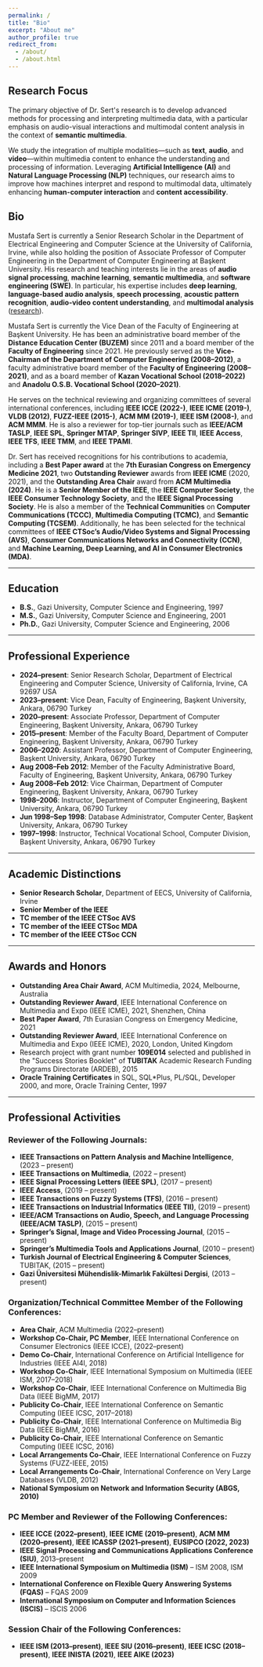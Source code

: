 ```yaml
---
permalink: /
title: "Bio"
excerpt: "About me"
author_profile: true
redirect_from: 
  - /about/
  - /about.html
---
```

## Research Focus

The primary objective of Dr. Sert's research is to develop advanced methods for processing and interpreting multimedia data, with a particular emphasis on audio-visual interactions and multimodal content analysis in the context of **semantic multimedia**.

We study the integration of multiple modalities—such as **text**, **audio**, and **video**—within multimedia content to enhance the understanding and processing of information. Leveraging **Artificial Intelligence (AI)** and **Natural Language Processing (NLP)** techniques, our research aims to improve how machines interpret and respond to multimodal data, ultimately enhancing **human-computer interaction** and **content accessibility**.

## Bio

Mustafa Sert is currently a Senior Research Scholar in the Department of Electrical Engineering and Computer Science at the University of California, Irvine, while also holding the position of Associate Professor of Computer Engineering in the Department of Computer Engineering at Başkent University. His research and teaching interests lie in the areas of **audio signal processing**, **machine learning**, **semantic multimedia**, and **software engineering (SWE)**. In particular, his expertise includes **deep learning**, **language-based audio analysis**, **speech processing**, **acoustic pattern recognition**, **audio-video content understanding**, and **multimodal analysis** ([research](https://www.baskent.edu.tr/~msert/research.html)).

Mustafa Sert is currently the Vice Dean of the Faculty of Engineering at Başkent University. He has been an administrative board member of the **Distance Education Center (BUZEM)** since 2011 and a board member of the **Faculty of Engineering** since 2021. He previously served as the **Vice-Chairman of the Department of Computer Engineering (2008–2012)**, a faculty administrative board member of the **Faculty of Engineering (2008–2021)**, and as a board member of **Kazan Vocational School (2018–2022)** and **Anadolu O.S.B. Vocational School (2020–2021)**.

He serves on the technical reviewing and organizing committees of several international conferences, including **IEEE ICCE (2022-)**, **IEEE ICME (2019-)**, **VLDB (2012)**, **FUZZ-IEEE (2015-)**, **ACM MM (2019-)**, **IEEE ISM (2008-)**, and **ACM MMM**. He is also a reviewer for top-tier journals such as **IEEE/ACM TASLP**, **IEEE SPL**, **Springer MTAP**, **Springer SIVP**, **IEEE TII**, **IEEE Access**, **IEEE TFS**, **IEEE TMM**, and **IEEE TPAMI**.

Dr. Sert has received recognitions for his contributions to academia, including a **Best Paper award** at the **7th Eurasian Congress on Emergency Medicine 2021**, two **Outstanding Reviewer** awards from **IEEE ICME** (2020, 2021), and the **Outstanding Area Chair** award from **ACM Multimedia (2024)**. He is a **Senior Member of the IEEE**, the **IEEE Computer Society**, the **IEEE Consumer Technology Society**, and the **IEEE Signal Processing Society**. He is also a member of the **Technical Communities** on **Computer Communications (TCCC)**, **Multimedia Computing (TCMC)**, and **Semantic Computing (TCSEM)**. Additionally, he has been selected for the technical committees of **IEEE CTSoc’s Audio/Video Systems and Signal Processing (AVS)**, **Consumer Communications Networks and Connectivity (CCN)**, and **Machine Learning, Deep Learning, and AI in Consumer Electronics (MDA)**.

---

## Education

- **B.S.**, Gazi University, Computer Science and Engineering, 1997
- **M.S.**, Gazi University, Computer Science and Engineering, 2001
- **Ph.D.**, Gazi University, Computer Science and Engineering, 2006

---

## Professional Experience

- **2024–present**: Senior Research Scholar, Department of Electrical Engineering and Computer Science, University of California, Irvine, CA 92697 USA
- **2023–present**: Vice Dean, Faculty of Engineering, Başkent University, Ankara, 06790 Turkey
- **2020–present**: Associate Professor, Department of Computer Engineering, Başkent University, Ankara, 06790 Turkey
- **2015–present**: Member of the Faculty Board, Department of Computer Engineering, Başkent University, Ankara, 06790 Turkey
- **2006–2020**: Assistant Professor, Department of Computer Engineering, Başkent University, Ankara, 06790 Turkey
- **Aug 2008–Feb 2012**: Member of the Faculty Administrative Board, Faculty of Engineering, Başkent University, Ankara, 06790 Turkey
- **Aug 2008–Feb 2012**: Vice Chairman, Department of Computer Engineering, Başkent University, Ankara, 06790 Turkey
- **1998–2006**: Instructor, Department of Computer Engineering, Başkent University, Ankara, 06790 Turkey
- **Jun 1998–Sep 1998**: Database Administrator, Computer Center, Başkent University, Ankara, 06790 Turkey
- **1997–1998**: Instructor, Technical Vocational School, Computer Division, Başkent University, Ankara, 06790 Turkey

---

## Academic Distinctions

- **Senior Research Scholar**, Department of EECS, University of California, Irvine
- **Senior Member of the IEEE**
- **TC member of the IEEE CTSoc AVS**
- **TC member of the IEEE CTSoc MDA**
- **TC member of the IEEE CTSoc CCN**

---

## Awards and Honors

- **Outstanding Area Chair Award**, ACM Multimedia, 2024, Melbourne, Australia
- **Outstanding Reviewer Award**, IEEE International Conference on Multimedia and Expo (IEEE ICME), 2021, Shenzhen, China
- **Best Paper Award**, 7th Eurasian Congress on Emergency Medicine, 2021
- **Outstanding Reviewer Award**, IEEE International Conference on Multimedia and Expo (IEEE ICME), 2020, London, United Kingdom
- Research project with grant number **109E014** selected and published in the "Success Stories Booklet" of **TUBITAK** Academic Research Funding Programs Directorate (ARDEB), 2015
- **Oracle Training Certificates** in SQL, SQL*Plus, PL/SQL, Developer 2000, and more, Oracle Training Center, 1997

---

## Professional Activities

### Reviewer of the Following Journals:

- **IEEE Transactions on Pattern Analysis and Machine Intelligence**, (2023 – present)
- **IEEE Transactions on Multimedia**, (2022 – present)
- **IEEE Signal Processing Letters (IEEE SPL)**, (2017 – present)
- **IEEE Access**, (2019 – present)
- **IEEE Transactions on Fuzzy Systems (TFS)**, (2016 – present)
- **IEEE Transactions on Industrial Informatics (IEEE TII)**, (2019 – present)
- **IEEE/ACM Transactions on Audio, Speech, and Language Processing (IEEE/ACM TASLP)**, (2015 – present)
- **Springer’s Signal, Image and Video Processing Journal**, (2015 – present)
- **Springer’s Multimedia Tools and Applications Journal**, (2010 – present)
- **Turkish Journal of Electrical Engineering & Computer Sciences**, TUBITAK, (2015 – present)
- **Gazi Üniversitesi Mühendislik-Mimarlık Fakültesi Dergisi**, (2013 – present)

### Organization/Technical Committee Member of the Following Conferences:

- **Area Chair**, ACM Multimedia (2022–present)
- **Workshop Co-Chair, PC Member**, IEEE International Conference on Consumer Electronics (IEEE ICCE), (2022–present)
- **Demo Co-Chair**, International Conference on Artificial Intelligence for Industries (IEEE AI4I, 2018)
- **Workshop Co-Chair**, IEEE International Symposium on Multimedia (IEEE ISM, 2017–2018)
- **Workshop Co-Chair**, IEEE International Conference on Multimedia Big Data (IEEE BigMM, 2017)
- **Publicity Co-Chair**, IEEE International Conference on Semantic Computing (IEEE ICSC, 2017–2018)
- **Publicity Co-Chair**, IEEE International Conference on Multimedia Big Data (IEEE BigMM, 2016)
- **Publicity Co-Chair**, IEEE International Conference on Semantic Computing (IEEE ICSC, 2016)
- **Local Arrangements Co-Chair**, IEEE International Conference on Fuzzy Systems (FUZZ-IEEE, 2015)
- **Local Arrangements Co-Chair**, International Conference on Very Large Databases (VLDB, 2012)
- **National Symposium on Network and Information Security (ABGS, 2010)**

### PC Member and Reviewer of the Following Conferences:

- **IEEE ICCE (2022–present)**, **IEEE ICME (2019–present)**, **ACM MM (2020–present)**, **IEEE ICASSP (2021–present)**, **EUSIPCO (2022, 2023)**
- **IEEE Signal Processing and Communications Applications Conference (SIU)**, 2013–present
- **IEEE International Symposium on Multimedia (ISM)** – ISM 2008, ISM 2009
- **International Conference on Flexible Query Answering Systems (FQAS)** – FQAS 2009
- **International Symposium on Computer and Information Sciences (ISCIS)** – ISCIS 2006

### Session Chair of the Following Conferences:

- **IEEE ISM (2013–present)**, **IEEE SIU (2016–present)**, **IEEE ICSC (2018–present)**, **IEEE INISTA (2021)**, **IEEE AIKE (2023)**
